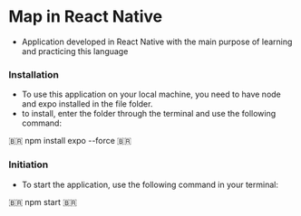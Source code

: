 # Map in React Native
- Application developed in React Native with the main purpose of learning and practicing this language

### Installation

- To use this application on your local machine, you need to have node and expo installed in the file folder.
- to install, enter the folder through the terminal and use the following command:

🇧🇷
npm install expo --force
🇧🇷
### Initiation
- To start the application, use the following command in your terminal:

🇧🇷
npm start
🇧🇷
